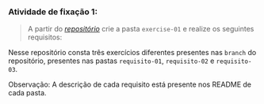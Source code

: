 ###  Atividade de fixação 1:
> A partir do _[repositório](https://github.com/tryber/exercise-todo-list/tree/exercise-three)_ crie a pasta `exercise-01` e realize os seguintes requisitos:

Nesse repositório consta três exercícios diferentes presentes nas `branch` do repositório, presentes nas pastas `requisito-01`, `requisito-02` e `requisito-03`.

Observação: A descrição de cada requisito está presente nos README de cada pasta.

